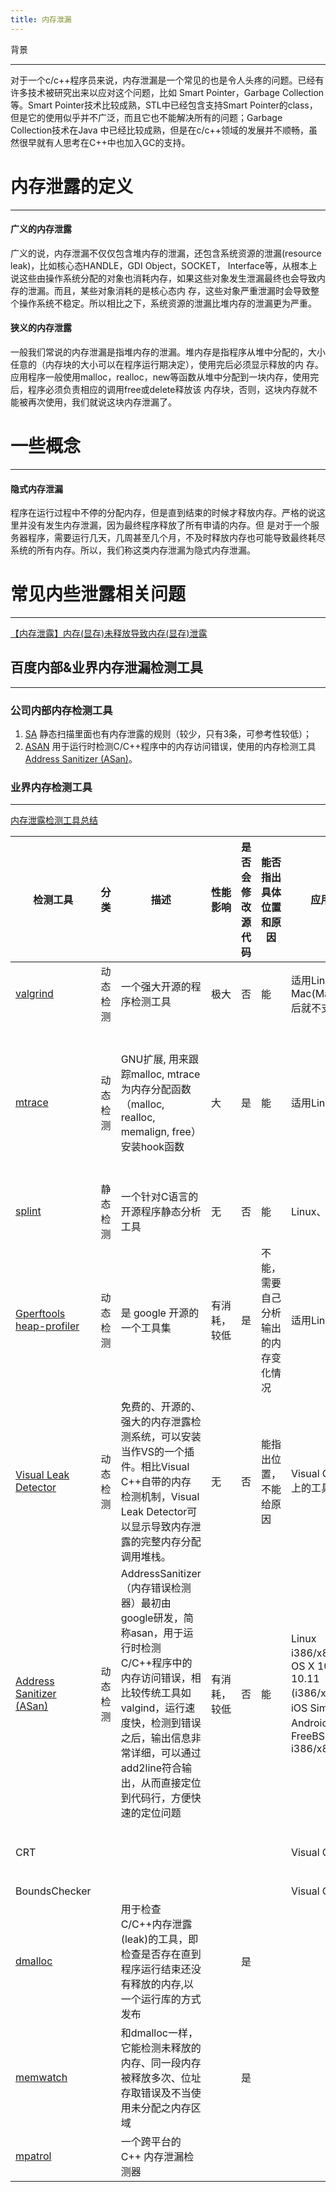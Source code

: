 ```yaml
---
title: 内存泄漏
---
```


背景

------

对于一个c/c++程序员来说，内存泄漏是一个常见的也是令人头疼的问题。已经有许多技术被研究出来以应对这个问题，比如 Smart Pointer，Garbage Collection等。Smart Pointer技术比较成熟，STL中已经包含支持Smart Pointer的class，但是它的使用似乎并不广泛，而且它也不能解决所有的问题；Garbage Collection技术在Java 中已经比较成熟，但是在c/c++领域的发展并不顺畅，虽然很早就有人思考在C++中也加入GC的支持。

# 内存泄露的定义

------

#### 广义的内存泄露

​      广义的说，内存泄漏不仅仅包含堆内存的泄漏，还包含系统资源的泄漏(resource leak)，比如核心态HANDLE，GDI Object，SOCKET， Interface等，从根本上说这些由操作系统分配的对象也消耗内存，如果这些对象发生泄漏最终也会导致内存的泄漏。而且，某些对象消耗的是核心态内 存，这些对象严重泄漏时会导致整个操作系统不稳定。所以相比之下，系统资源的泄漏比堆内存的泄漏更为严重。

#### 狭义的内存泄露

​      一般我们常说的内存泄漏是指堆内存的泄漏。堆内存是指程序从堆中分配的，大小任意的（内存块的大小可以在程序运行期决定），使用完后必须显示释放的内 存。应用程序一般使用malloc，realloc，new等函数从堆中分配到一块内存，使用完后，程序必须负责相应的调用free或delete释放该 内存块，否则，这块内存就不能被再次使用，我们就说这块内存泄漏了。

# 一些概念

------

####  隐式内存泄漏

​    程序在运行过程中不停的分配内存，但是直到结束的时候才释放内存。严格的说这里并没有发生内存泄漏，因为最终程序释放了所有申请的内存。但 是对于一个服务器程序，需要运行几天，几周甚至几个月，不及时释放内存也可能导致最终耗尽系统的所有内存。所以，我们称这类内存泄漏为隐式内存泄漏。

# 常见内些泄露相关问题

------

[【内存泄露】内存(显存)未释放导致内存(显存)泄露](https://ku.baidu-int.com/knowledge/HFVrC7hq1Q/pKzJfZczuc/zfJQeLyJBG/Yk7Cq4auB6KoCf)

## 百度内部&业界内存泄漏检测工具

------

### 公司内部内存检测工具

1. [SA](https://wiki2ku.baidu-int.com/pubapi/urlmap?id=321387207) 静态扫描里面也有内存泄露的规则（较少，只有3条，可参考性较低）；
2. [ASAN](https://wiki2ku.baidu-int.com/pubapi/urlmap?id=1055483904) 用于运行时检测C/C++程序中的内存访问错误，使用的内存检测工具 [Address Sanitizer (ASan)](https://github.com/google/sanitizers/wiki/AddressSanitizer)。

### 

### 业界内存检测工具

------

[内存泄露检测工具总结](https://wiki2ku.baidu-int.com/pubapi/urlmap?id=1588904476)

| 检测工具                                                     | 分类     | 描述                                                         | 性能影响     | 是否会修改源代码 | 能否指出具体位置和原因               | 应用场景                                                     | 使用                                                         | 备注                                                         |
| ------------------------------------------------------------ | -------- | ------------------------------------------------------------ | ------------ | ---------------- | ------------------------------------ | ------------------------------------------------------------ | ------------------------------------------------------------ | ------------------------------------------------------------ |
| [valgrind](https://www.valgrind.org)                         | 动态检测 | 一个强大开源的程序检测工具                                   | 极大         | 否               | 能                                   | 适用Linux、Mac(Mac10.14后就不支持了)                         | valgrind --tool=memcheck   ./a.out                           | 安装下载：https://www.valgrind.org详细使用：https://blog.csdn.net/andylauren/article/details/93189740原理介绍：https://blog.csdn.net/feisy/article/details/17022377 |
| [mtrace](http://elinux.org/Memory_Debuggers#mtrace)          | 动态检测 | GNU扩展, 用来跟踪malloc, mtrace为内存分配函数（malloc, realloc, memalign, free）安装hook函数 | 大           | 是               | 能                                   | 适用Linux                                                    | 无需安装，使用时包含头文件mcheck.h，程序中调用mtrace和muntrace方法即可。mtrace 用于开启内存使用记录，muntrace用于取消内存使用记录。内存使用情况记录到一个文件，值由环境变量：MALLOC_TRACE决定。 | mtrace这个工具本身是 Glibc 的一部分，一般无须特殊安装详细使用：https://www.jianshu.com/p/d9e12b66096a原理介绍：https://zhuanlan.zhihu.com/p/83547768 |
| [splint](http://splint.org/download.html)                    | 静态检测 | 一个针对C语言的开源程序静态分析工具                          | 无           | 否               | 能                                   | Linux、Windows                                               | 需要下载源码并安装程序，通过标志和注释来获取想要的错误信息splint *.c（Linux） | 安装下载：http://splint.org/download.html详细使用：https://www.cnblogs.com/bangerlee/archive/2011/09/07/2166593.html |
| [Gperftools heap-profiler](https://github.com/gperftools/gperftools/wiki) | 动态检测 | 是 google 开源的一个工具集                                   | 有消耗，较低 | 是               | 不能，需要自己分析输出的内存变化情况 | 适用Linux                                                    | 需要替换libc的malloc库，替换为tcmalloc：thread cache malloc，通过在tcmalloc加打桩，即可定位函数级别的内存的累积量，需要自行分析内存变化情况找到内存泄露位置。 | 安装与详细使用：https://www.cnblogs.com/minglee/p/10124174.html |
| [Visual Leak Detector](http://vld.codeplex.com/)             | 动态检测 | 免费的、开源的、强大的内存泄露检测系统，可以安装当作VS的一个插件。相比Visual C++自带的内存检测机制，Visual Leak Detector可以显示导致内存泄露的完整内存分配调用堆栈。 | 无           | 否               | 能指出位置，不能给原因               | Visual C++ IDE上的工具                                       | 在安装完成后，在工程中指定其include和lib，然后添加头文件#include <vld.h>这样就可以使用了。 | 安装下载：https://blog.csdn.net/chaipp0607/article/details/79182471 |
| [Address Sanitizer (ASan)](https://github.com/google/sanitizers/wiki/AddressSanitizer) | 动态检测 | AddressSanitizer（内存错误检测器）最初由google研发，简称asan，用于运行时检测C/C++程序中的内存访问错误，相比较传统工具如valgind，运行速度快，检测到错误之后，输出信息非常详细，可以通过add2line符合输出，从而直接定位到代码行，方便快速的定位问题 | 有消耗，较低 | 否               | 能                                   | Linux i386/x86_64 、OS X 10.7 - 10.11 (i386/x86_64)、iOS Simulator、Android ARM、FreeBSD i386/x86_64 | gcc -fsanitize=address -ggdb -o test test.c编译后运行        | 详细使用：https://blog.csdn.net/yuanbinquan/article/details/106767635原理介绍：https://github.com/google/sanitizers/wiki/AddressSanitizerAlgorithm |
| CRT                                                          |          |                                                              |              |                  |                                      | Visual C++ IDE                                               | 在程序退出前的最后一个地方调用_CrtDumpMemoryLeaks （）       |                                                              |
| BoundsChecker                                                |          |                                                              |              |                  |                                      | Visual C++ IDE                                               |                                                              |                                                              |
| [dmalloc](https://blog.csdn.net/gatieme/article/details/51959654) |          | 用于检查C/C++内存泄露(leak)的工具，即检查是否存在直到程序运行结束还没有释放的内存,以一个运行库的方式发布 |              | 是               |                                      |                                                              |                                                              |                                                              |
| [memwatch](http://www.linkdata.se/sourcecode.html)           |          | 和dmalloc一样，它能检测未释放的内存、同一段内存被释放多次、位址存取错误及不当使用未分配之内存区域 |              | 是               |                                      |                                                              | 在需要检测的.c文件里面包含memwatch.h文件，编译的时候加上几个参数即可 |                                                              |
| [mpatrol](http://mpatrol.sourceforge.net/)                   |          | 一个跨平台的 C++ 内存泄漏检测器                              |              |                  |                                      |                                                              |                                                              |                                                              |

